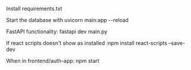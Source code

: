 Install requirements.txt

Start the database with uvicorn main:app --reload

FastAPI functionality: fastapi dev main.py

If react scripts doesn't show as installed :npm install react-scripts –save-dev

When in frontend/auth-app: npm start
